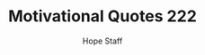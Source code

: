 ---
image: /assets/img/mq/mq_222_tolstoy.png
title: Motivational Quotes 222
categories:
  - Motivational Quotes
author: Hope Staff
notes: Motivational Quotes 222
embed: >-
  EMBED_GOES_HERE
transcript: >-
  SOME LINES OF TEXT START HERE
---